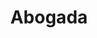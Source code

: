 ---
title: Abogada
date: 
draft: false

# descripcion
description : Dije de plata 925

materials: Plata 925

color: Plateado

dimensions: 1,8cm diámetro

code: 02-14-0658

type: "Dijes"

categories: []

price: $2.560,00

price_eftvo: $2.175,00

# Images
# first image will be shown in the product page
images:
  # - image: "images/path_to_image"
  # La ubicacion de las imagenes es imagenes/Dijes/Dijes.Plata/02-14-0658-abogada
  - image: "./images/dijes/plata/02-14-0658.JPG"
---
